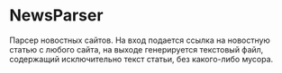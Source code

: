 # NewsParser
Парсер новостных сайтов. На вход подается ссылка на новостную статью с любого сайта, на выходе генерируется текстовый файл, содержащий исключительно текст статьи, без какого-либо мусора.
